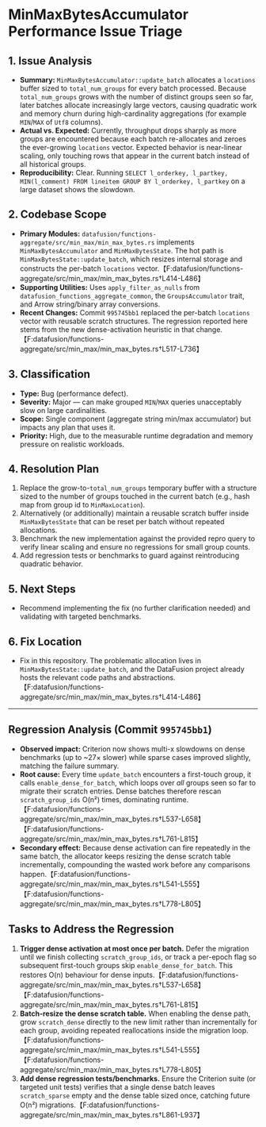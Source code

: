 # MinMaxBytesAccumulator Performance Issue Triage

## 1. Issue Analysis
- **Summary:** `MinMaxBytesAccumulator::update_batch` allocates a `locations` buffer sized to `total_num_groups` for every batch processed. Because `total_num_groups` grows with the number of distinct groups seen so far, later batches allocate increasingly large vectors, causing quadratic work and memory churn during high-cardinality aggregations (for example `MIN`/`MAX` of `Utf8` columns).
- **Actual vs. Expected:** Currently, throughput drops sharply as more groups are encountered because each batch re-allocates and zeroes the ever-growing `locations` vector. Expected behavior is near-linear scaling, only touching rows that appear in the current batch instead of all historical groups.
- **Reproducibility:** Clear. Running `SELECT l_orderkey, l_partkey, MIN(l_comment) FROM lineitem GROUP BY l_orderkey, l_partkey` on a large dataset shows the slowdown.

## 2. Codebase Scope
- **Primary Modules:** `datafusion/functions-aggregate/src/min_max/min_max_bytes.rs` implements `MinMaxBytesAccumulator` and `MinMaxBytesState`. The hot path is `MinMaxBytesState::update_batch`, which resizes internal storage and constructs the per-batch `locations` vector.【F:datafusion/functions-aggregate/src/min_max/min_max_bytes.rs†L414-L486】
- **Supporting Utilities:** Uses `apply_filter_as_nulls` from `datafusion_functions_aggregate_common`, the `GroupsAccumulator` trait, and Arrow string/binary array conversions.
- **Recent Changes:** Commit `995745bb1` replaced the per-batch `locations` vector with reusable scratch structures. The regression reported here stems from the new dense-activation heuristic in that change.【F:datafusion/functions-aggregate/src/min_max/min_max_bytes.rs†L517-L736】

## 3. Classification
- **Type:** Bug (performance defect).
- **Severity:** Major — can make grouped `MIN`/`MAX` queries unacceptably slow on large cardinalities.
- **Scope:** Single component (aggregate string min/max accumulator) but impacts any plan that uses it.
- **Priority:** High, due to the measurable runtime degradation and memory pressure on realistic workloads.

## 4. Resolution Plan
1. Replace the grow-to-`total_num_groups` temporary buffer with a structure sized to the number of groups touched in the current batch (e.g., hash map from group id to `MinMaxLocation`).
2. Alternatively (or additionally) maintain a reusable scratch buffer inside `MinMaxBytesState` that can be reset per batch without repeated allocations.
3. Benchmark the new implementation against the provided repro query to verify linear scaling and ensure no regressions for small group counts.
4. Add regression tests or benchmarks to guard against reintroducing quadratic behavior.

## 5. Next Steps
- Recommend implementing the fix (no further clarification needed) and validating with targeted benchmarks.

## 6. Fix Location
- Fix in this repository. The problematic allocation lives in `MinMaxBytesState::update_batch`, and the DataFusion project already hosts the relevant code paths and abstractions.【F:datafusion/functions-aggregate/src/min_max/min_max_bytes.rs†L414-L486】

---

## Regression Analysis (Commit `995745bb1`)

- **Observed impact:** Criterion now shows multi-x slowdowns on dense benchmarks (up to ~27× slower) while sparse cases improved slightly, matching the failure summary.
- **Root cause:** Every time `update_batch` encounters a first-touch group, it calls `enable_dense_for_batch`, which loops over *all* groups seen so far to migrate their scratch entries. Dense batches therefore rescan `scratch_group_ids` O(n²) times, dominating runtime.【F:datafusion/functions-aggregate/src/min_max/min_max_bytes.rs†L537-L658】【F:datafusion/functions-aggregate/src/min_max/min_max_bytes.rs†L761-L815】
- **Secondary effect:** Because dense activation can fire repeatedly in the same batch, the allocator keeps resizing the dense scratch table incrementally, compounding the wasted work before any comparisons happen.【F:datafusion/functions-aggregate/src/min_max/min_max_bytes.rs†L541-L555】【F:datafusion/functions-aggregate/src/min_max/min_max_bytes.rs†L778-L805】

## Tasks to Address the Regression

1. **Trigger dense activation at most once per batch.** Defer the migration until we finish collecting `scratch_group_ids`, or track a per-epoch flag so subsequent first-touch groups skip `enable_dense_for_batch`. This restores O(n) behaviour for dense inputs.【F:datafusion/functions-aggregate/src/min_max/min_max_bytes.rs†L537-L658】【F:datafusion/functions-aggregate/src/min_max/min_max_bytes.rs†L761-L815】
2. **Batch-resize the dense scratch table.** When enabling the dense path, grow `scratch_dense` directly to the new limit rather than incrementally for each group, avoiding repeated reallocations inside the migration loop.【F:datafusion/functions-aggregate/src/min_max/min_max_bytes.rs†L541-L555】【F:datafusion/functions-aggregate/src/min_max/min_max_bytes.rs†L778-L805】
3. **Add dense regression tests/benchmarks.** Ensure the Criterion suite (or targeted unit tests) verifies that a single dense batch leaves `scratch_sparse` empty and the dense table sized once, catching future O(n²) migrations.【F:datafusion/functions-aggregate/src/min_max/min_max_bytes.rs†L861-L937】
